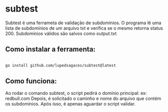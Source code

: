# subtest
Subtest é uma ferrameta de validação de subdomínios. 
O programa lê uma lista de subdomínios de um arquivo txt e verifica se o mesmo retorna status 200.
Subdomínios válidos são salvos como output.txt


## Como instalar a ferramenta:
```bash

go install github.com/lupedsagaces/subtest@latest
```
## Como funciona:
Ao rodar o comando subtest, o script pedirá o domínio principal: ex: redbull.com
Depois, é solicitado o caminho e nome do arquivo que contém os subdomínios.
Após isso, é apenas aguardar o script validar.
